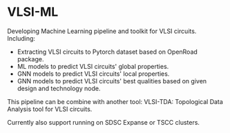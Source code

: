# VLSI-ML

Developing Machine Learning pipeline and toolkit for VLSI circuits.
Including:
- Extracting VLSI circuits to Pytorch dataset based on OpenRoad package.
- ML models to predict VLSI circuits' global properties.
- GNN models to predict VLSI circuits' local properties.
- GNN models to predict VLSI circuits' best qualities based on given design and technology node.

This pipeline can be combine with another tool:
VLSI-TDA: Topological Data Analysis tool for VLSI circuits.

Currently also support running on SDSC Expanse or TSCC clusters.



